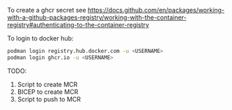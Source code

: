 To create a ghcr secret see https://docs.github.com/en/packages/working-with-a-github-packages-registry/working-with-the-container-registry#authenticating-to-the-container-registry

To login to docker hub:

```bash
podman login registry.hub.docker.com -u <USERNAME>
podman login ghcr.io -u <USERNAME> 
```

TODO:
1. Script to create MCR
2. BICEP to create MCR
3. Script to push to MCR
